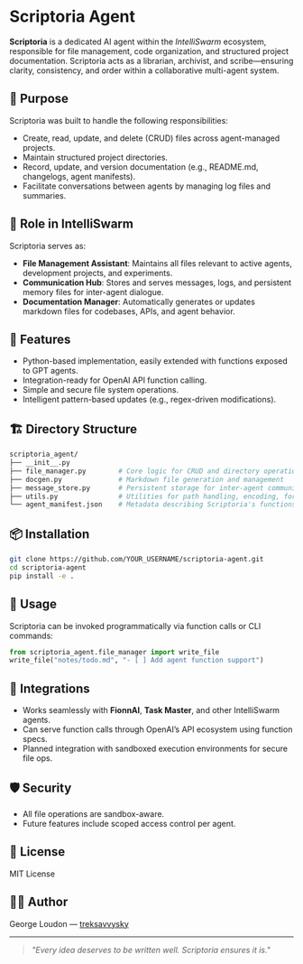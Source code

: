 # Scriptoria Agent

**Scriptoria** is a dedicated AI agent within the *IntelliSwarm* ecosystem, responsible for file management, code organization, and structured project documentation. Scriptoria acts as a librarian, archivist, and scribe—ensuring clarity, consistency, and order within a collaborative multi-agent system.

## 📌 Purpose

Scriptoria was built to handle the following responsibilities:

* Create, read, update, and delete (CRUD) files across agent-managed projects.
* Maintain structured project directories.
* Record, update, and version documentation (e.g., README.md, changelogs, agent manifests).
* Facilitate conversations between agents by managing log files and summaries.

## 🧠 Role in IntelliSwarm

Scriptoria serves as:

* **File Management Assistant**: Maintains all files relevant to active agents, development projects, and experiments.
* **Communication Hub**: Stores and serves messages, logs, and persistent memory files for inter-agent dialogue.
* **Documentation Manager**: Automatically generates or updates markdown files for codebases, APIs, and agent behavior.

## 🚀 Features

* Python-based implementation, easily extended with functions exposed to GPT agents.
* Integration-ready for OpenAI API function calling.
* Simple and secure file system operations.
* Intelligent pattern-based updates (e.g., regex-driven modifications).

## 🏗️ Directory Structure

```bash
scriptoria_agent/
├── __init__.py
├── file_manager.py        # Core logic for CRUD and directory operations
├── docgen.py              # Markdown file generation and management
├── message_store.py       # Persistent storage for inter-agent communication
├── utils.py               # Utilities for path handling, encoding, formatting
└── agent_manifest.json    # Metadata describing Scriptoria's functions and state
```

## 📦 Installation

```bash
git clone https://github.com/YOUR_USERNAME/scriptoria-agent.git
cd scriptoria-agent
pip install -e .
```

## 🧪 Usage

Scriptoria can be invoked programmatically via function calls or CLI commands:

```python
from scriptoria_agent.file_manager import write_file
write_file("notes/todo.md", "- [ ] Add agent function support")
```

## 🧩 Integrations

* Works seamlessly with **FionnAI**, **Task Master**, and other IntelliSwarm agents.
* Can serve function calls through OpenAI’s API ecosystem using function specs.
* Planned integration with sandboxed execution environments for secure file ops.

## 🛡️ Security

* All file operations are sandbox-aware.
* Future features include scoped access control per agent.

## 📖 License

MIT License

## 👨‍💻 Author

George Loudon — [treksavvysky](https://github.com/treksavvysky)

---

> *"Every idea deserves to be written well. Scriptoria ensures it is."*
